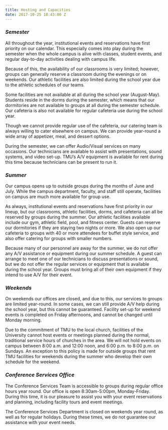 ```yaml
---
title: Hosting and Capacities
date: 2017-10-25 18:43:00 Z
---
```


### *Semester*

All throughout the year, institutional events and reservations have first priority on our calendar. This especially comes into play during the semester when the whole campus is alive with classes, student events, and regular day-to-day activities dealing with campus life.

Because of this, the availability of our classrooms is very limited; however, groups can generally reserve a classroom during the evenings or on weekends. Our athletic facilities are also limited during the school year due to the athletic schedules of our teams. 

Some facilities are not available at all during the school year (August-May). Students reside in the dorms during the semester, which means that our dormitories are not available to groups at all during the semester schedule. Our cafeteria is also not available for regular cafeteria use during the school year.

Though we cannot provide regular use of the cafeteria, our catering team is always willing to cater elsewhere on campus. We can provide year-round a wide array of appetizer, meal, and dessert options.

During the semester, we can offer Audio/Visual services on many occasions. Our technicians are available to assist with presentations, sound systems, and video set-up. TMU’s A/V equipment is available for rent during this time because technicians can be present to run it.

### *Summer*

Our campus opens up to outside groups during the months of June and July. While the campus department, faculty, and staff still operate, facilities on campus are much more available for group use.

As always, institutional events and reservations have first priority in our lineup, but our classrooms, athletic facilities, dorms, and cafeteria can all be reserved by groups during the summer. Our athletic facilities available include our gym, athletic field, pool, and fitness center. Guests can reserve our dormitories if they are staying two nights or more. We also open up our cafeteria to groups with 40 or more attendees for buffet style service, and also offer catering for groups with smaller numbers.

Because many of our personnel are away for the summer, we do not offer any A/V assistance or equipment during our summer schedule. A guest can arrange to meet one of our technicians to discuss presentations or sound, but we do not offer the regular services or equipment that is available during the school year. Groups must bring all of their own equipment if they intend to use A/V for their event.

### *Weekends*

On weekends our offices are closed, and due to this, our services to groups are limited year-round. In some cases, we can still provide A/V help during the school year, but this cannot be guaranteed. Facility set-up for weekend events is completed on Friday afternoons, and cannot be changed until Monday morning.

Due to the commitment of TMU to the local church, facilities of the University cannot host events or meetings planned during the normal, traditional service hours of churches in the area. We will not hold events on campus between 8:00 a.m. and 12:00 noon, and 6:00 p.m. to 8:00 p.m. on Sundays. An exception to this policy is made for outside groups that rent TMU facilities for weekends during the summer who develop their own schedule for the weekend.

### *Conference Services Office*

The Conference Services Team is accessible to groups during regular office hours year round. Our office is open 8:30am-5:00pm, Monday-Friday. During this time, it is our pleasure to assist you with your event reservations and planning, including facility tours and event meetings.

The Conference Services Department is closed on weekends year round, as well as for regular holidays. During these times, we do not guarantee our assistance with your event needs.